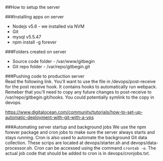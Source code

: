 
##How to setup the server  

###Installing apps on server  
  - Nodejs v5.6 - we installed via NVM  
  - Git  
  - mysql  v5.5.47
  - npm install -g forever  

###Folders created on server
  - Source code folder - /var/www/gitbegin  
  - Git repo folder - /var/repo/gitbegin.git  
  
###Pushing code to production server  
Read the following link.  You'll want to use the file in /devops/post-receive for the post receive hook. It contains hooks to 
automatically run webpack. Remeber that you'll need to copy any future changes to post-receive to /var/repo/gitbegin.git/hooks.  You could potentially
symlink to the copy in devops.  
  
https://www.digitalocean.com/community/tutorials/how-to-set-up-automatic-deployment-with-git-with-a-vps  

###Automating server startup and background jobs
We use the npm forever package and cron jobs to make sure the server always starts and stays running. Cron is also used to automate
the background Git data collection.  These scrips are located at devops/starter.sh and devops/data-processor.sh.  Cron can be accessed 
using the command `crontab -e`.  The actual job code that should be added to cron is in devops/cronjobs.txt.
